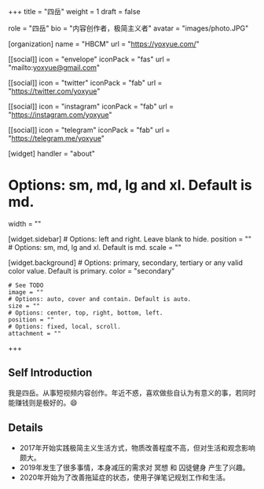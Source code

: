 +++
title = "四岳"
weight = 1
draft = false

role = "四岳"
bio = "内容创作者，极简主义者"
avatar = "images/photo.JPG"

[organization]
  name = "HBCM"
  url = "https://yoxyue.com/"

[[social]]
  icon = "envelope"
  iconPack = "fas"
  url = "mailto:yoxyue@gmail.com"

[[social]]
  icon = "twitter"
  iconPack = "fab"
  url = "https://twitter.com/yoxyue"
  
[[social]]
  icon = "instagram"
  iconPack = "fab"
  url = "https://instagram.com/yoxyue"
  
[[social]]
  icon = "telegram"
  iconPack = "fab"
  url = "https://telegram.me/yoxyue"

[widget]
  handler = "about"
    
  # Options: sm, md, lg and xl. Default is md.
  width = ""

  [widget.sidebar]
    # Options: left and right. Leave blank to hide.
    position = ""
    # Options: sm, md, lg and xl. Default is md.
    scale = ""
    
  [widget.background]
    # Options: primary, secondary, tertiary or any valid color value. Default is primary.
    color = "secondary"
    
    # See TODO
    image = ""
    # Options: auto, cover and contain. Default is auto.
    size = ""
    # Options: center, top, right, bottom, left.
    position = ""
    # Options: fixed, local, scroll.
    attachment = ""
+++

## Self Introduction

我是四岳。从事短视频内容创作。年近不惑，喜欢做些自认为有意义的事，若同时能赚钱则是极好的。😄


## Details  

- 2017年开始实践极简主义生活方式，物质改善程度不高，但对生活和观念影响颇大。
- 2019年发生了很多事情，本身减压的需求对 冥想 和 囚徒健身 产生了兴趣。
- 2020年开始为了改善拖延症的状态，使用子弹笔记规划工作和生活。
